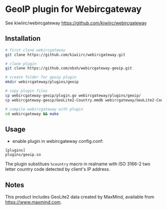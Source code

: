 # GeoIP plugin for Webircgateway

See kiwiirc/webircgateway https://github.com/kiwiirc/webircgateway

## Installation

```bash
# first clone webircgateway
git clone https://github.com/kiwiirc/webircgateway.git

# clone plugin
git clone https://github.com/obsh/webircgateway-geoip.git

# create folder for geoip plugin
mkdir webircgateway/plugins/geoip

# copy plugin files
cp webircgateway-geoip/plugin.go webircgateway/plugins/geoip/
cp webircgateway-geoip/GeoLite2-Country.mmdb webircgateway/GeoLite2-Country.mmdb

# compile webircgateway with plugin
cd webircgateway && make
```

## Usage

- enable plugin in webircgateway config.conf:
```
[plugins]
plugins/geoip.so
```

The plugin substitues `%country` macro in realname with ISO 3166-2 two letter country code detected by client's IP address.

## Notes

This product includes GeoLite2 data created by MaxMind, available from
<a href="https://www.maxmind.com">https://www.maxmind.com</a>.
